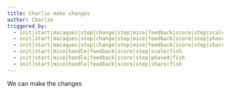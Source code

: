 ```yaml
---
title: Charlie make changes
author: Charlie
triggered_by:
  - init|start|macaques|step|change|step|mice|feedback|score|step|scale|fish
  - init|start|macaques|step|change|step|mice|feedback|score|step|phased|fish
  - init|start|macaques|step|change|step|mice|feedback|score|step|share|fish
  - init|start|mice|handle|feedback|score|step|scale|fish
  - init|start|mice|handle|feedback|score|step|phased|fish
  - init|start|mice|handle|feedback|score|step|share|fish
---
```

We can make the changes
